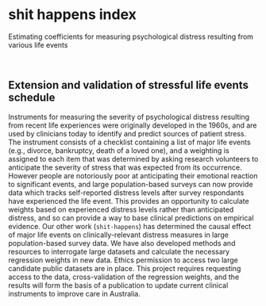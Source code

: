 shit happens index
================

Estimating coefficients for measuring psychological distress resulting
from various life events

<br>

## Extension and validation of stressful life events schedule

Instruments for measuring the severity of psychological distress
resulting from recent life experiences were originally developed in the
1960s, and are used by clinicians today to identify and predict sources
of patient stress. The instrument consists of a checklist containing a
list of major life events (e.g., divorce, bankruptcy, death of a loved
one), and a weighting is assigned to each item that was determined by
asking research volunteers to anticipate the severity of stress that was
expected from its occurrence. However people are notoriously poor at
anticipating their emotional reaction to significant events, and large
population-based surveys can now provide data which tracks self-reported
distress levels after survey respondants have experienced the life
event. This provides an opportunity to calculate weights based on
experienced distress levels rather than anticipated distress, and so can
provide a way to base clinical predictions on empirical evidence. Our
other work (`shit-happens`) has determined the causal effect of major
life events on clinically-relevant distress measures in large
population-based survey data. We have also developed methods and
resources to interrogate large datasets and calculate the necessary
regression weights in new data. Ethics permission to access two large
candidate public datasets are in place. This project requires requesting
access to the data, cross-validation of the regression weights, and the
results will form the basis of a publication to update current clinical
instruments to improve care in Australia.
